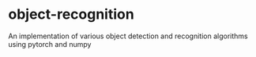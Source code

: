 # object-recognition
An implementation of various object detection and recognition algorithms using pytorch and numpy
